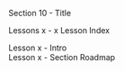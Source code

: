 Section  10 - Title

Lessons x - x Lesson Index

Lesson x - Intro   <br>
Lesson x - Section Roadmap   <br>